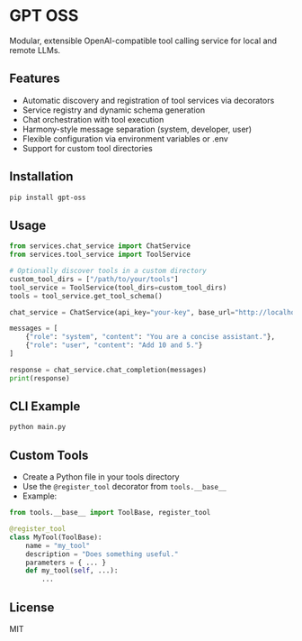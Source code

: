 # GPT OSS

Modular, extensible OpenAI-compatible tool calling service for local and remote LLMs.

## Features
- Automatic discovery and registration of tool services via decorators
- Service registry and dynamic schema generation
- Chat orchestration with tool execution
- Harmony-style message separation (system, developer, user)
- Flexible configuration via environment variables or .env
- Support for custom tool directories

## Installation
```bash
pip install gpt-oss
```

## Usage
```python
from services.chat_service import ChatService
from services.tool_service import ToolService

# Optionally discover tools in a custom directory
custom_tool_dirs = ["/path/to/your/tools"]
tool_service = ToolService(tool_dirs=custom_tool_dirs)
tools = tool_service.get_tool_schema()

chat_service = ChatService(api_key="your-key", base_url="http://localhost:8080/v1", model="gpt-oss-20b", tools=tools)

messages = [
    {"role": "system", "content": "You are a concise assistant."},
    {"role": "user", "content": "Add 10 and 5."}
]

response = chat_service.chat_completion(messages)
print(response)
```

## CLI Example
```bash
python main.py
```

## Custom Tools
- Create a Python file in your tools directory
- Use the `@register_tool` decorator from `tools.__base__`
- Example:
```python
from tools.__base__ import ToolBase, register_tool

@register_tool
class MyTool(ToolBase):
    name = "my_tool"
    description = "Does something useful."
    parameters = { ... }
    def my_tool(self, ...):
        ...
```

## License
MIT
